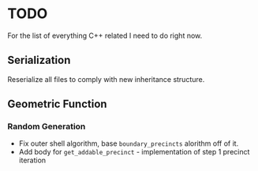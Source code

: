 # TODO
For the list of everything C++ related I need to do right now.

## Serialization
Reserialize all files to comply with new inheritance structure.

## Geometric Function
### Random Generation
- Fix outer shell algorithm, base `boundary_precincts` alorithm off of it.
- Add body for `get_addable_precinct` - implementation of step 1 precinct iteration
